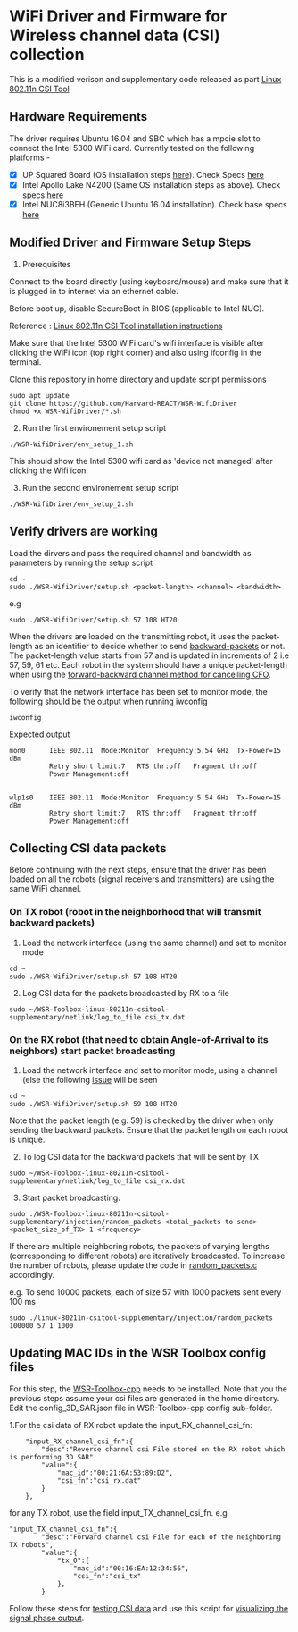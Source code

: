 # WiFi Driver and Firmware for Wireless channel data (CSI) collection

This is a modified verison and supplementary code released as part [Linux 802.11n CSI Tool](http://dhalperi.github.io/linux-80211n-csitool/) 

## Hardware Requirements
The driver requires Ubuntu 16.04 and SBC which has a mpcie slot to connect the Intel 5300 WiFi card. Currently tested on the following platforms -

- [x] UP Squared Board (OS installation steps [here](https://github.com/up-board/up-community/wiki/Ubuntu_16.04)). Check Specs [here](https://up-shop.org/up-squared-series.html)
- [x] Intel Apollo Lake N4200 (Same OS installation steps as above). Check specs [here](https://www.onlogic.com/epm163/)
- [x] Intel NUC8i3BEH (Generic Ubuntu 16.04 installation). Check base specs [here](https://www.intel.com/content/www/us/en/products/sku/126150/intel-nuc-kit-nuc8i3beh/specifications.html)

## Modified Driver and Firmware Setup Steps

1. Prerequisites

Connect to the board directly (using keyboard/mouse) and make sure that it is plugged in to internet via an ethernet cable. 

Before boot up, disable SecureBoot in BIOS (applicable to Intel NUC).

Reference : [Linux 802.11n CSI Tool installation instructions](http://dhalperi.github.io/linux-80211n-csitool/installation.html)

Make sure that the Intel 5300 WiFi card's wifi interface is visible after clicking the WiFi icon (top right corner) and also using ifconfig in the terminal.


Clone this repository in home directory and update script permissions
```
sudo apt update
git clone https://github.com/Harvard-REACT/WSR-WifiDriver
chmod +x WSR-WifiDriver/*.sh
```

2. Run the first environement setup script
```
./WSR-WifiDriver/env_setup_1.sh 
```
This should show the Intel 5300 wifi card as 'device not managed' after clicking the Wifi icon.


3. Run the second environement setup script
```
./WSR-WifiDriver/env_setup_2.sh
```


## Verify drivers are working

Load the dirvers and pass the required channel and bandwidth as parameters by running the setup script
```
cd ~
sudo ./WSR-WifiDriver/setup.sh <packet-length> <channel> <bandwidth>
```
e.g
```
sudo ./WSR-WifiDriver/setup.sh 57 108 HT20
```

When the drivers are loaded on the transmitting robot, it uses the packet-length as an identifier to decide whether to send [backward-packets](https://github.com/Harvard-REACT/WSR-Toolbox/wiki/Terminology#phase-correction-using-forward-backward-packets) or not. The packet-length value starts from 57 and is updated in increments of 2 i.e 57, 59, 61 etc. Each robot in the system should have a unique packet-length when using the [forward-backward channel method for cancelling CFO](https://github.com/Harvard-REACT/WSR-Toolbox/wiki/Terminology#phase-correction-using-forward-backward-packets).

To verify that the network interface has been set to monitor mode, the following should be the output when running iwconfig

```
iwconfig

```

Expected output

```
mon0      IEEE 802.11  Mode:Monitor  Frequency:5.54 GHz  Tx-Power=15 dBm   
          Retry short limit:7   RTS thr:off   Fragment thr:off
          Power Management:off
          

wlp1s0    IEEE 802.11  Mode:Monitor  Frequency:5.54 GHz  Tx-Power=15 dBm   
          Retry short limit:7   RTS thr:off   Fragment thr:off
          Power Management:off

```


## Collecting CSI data packets
Before continuing with the next steps, ensure that the driver has been loaded on all the robots (signal receivers and transmitters) are using the same WiFi channel.

### On TX robot (robot in the neighborhood that will transmit backward packets)
1. Load the network interface (using the same channel) and set to monitor mode
```
cd ~
sudo ./WSR-WifiDriver/setup.sh 57 108 HT20
```

2. Log CSI data for the packets broadcasted by RX to a file
```
sudo ~/WSR-Toolbox-linux-80211n-csitool-supplementary/netlink/log_to_file csi_tx.dat
```

### On the RX robot (that need to obtain Angle-of-Arrival to its neighbors) start packet broadcasting

1. Load the network interface and set to monitor mode, using a channel (else the following [issue](https://github.com/dhalperi/linux-80211n-csitool-supplementary/issues/132) will be seen
```
cd ~
sudo ./WSR-WifiDriver/setup.sh 59 108 HT20
```
Note that the packet length (e.g. 59) is checked by the driver when only sending the backward packets. Ensure that the packet length on each robot is unique. 

2. To log CSI data for the backward packets that will be sent by TX 
```
sudo ~/WSR-Toolbox-linux-80211n-csitool-supplementary/netlink/log_to_file csi_rx.dat
```

3. Start packet broadcasting.
```
sudo ./WSR-Toolbox-linux-80211n-csitool-supplementary/injection/random_packets <total_packets to send> <packet_size_of_TX> 1 <frequency>
```
If there are multiple neighboring robots, the packets of varying lengths (corresponding to different robots) are iteratively broadcasted. To increase the number of robots, please update the code in [random_packets.c](https://github.com/Harvard-REACT/WSR-Toolbox-linux-80211n-csitool-supplementary/blob/main/injection/random_packets.c)  accordingly.

e.g. To send 10000 packets, each of size 57 with 1000 packets sent every 100 ms

```
sudo ./linux-80211n-csitool-supplementary/injection/random_packets 100000 57 1 1000
```

## Updating MAC IDs in the WSR Toolbox config files
For this step, the [WSR-Toolbox-cpp](https://github.com/Harvard-REACT/WSR-Toolbox-cpp) needs to be installed.
Note that you the previous steps assume your csi files are generated in the home directory. Edit the config_3D_SAR.json file in WSR-Toolbox-cpp config sub-folder.

1.For the csi data of RX robot update the input_RX_channel_csi_fn:
```
    "input_RX_channel_csi_fn":{
        "desc":"Reverse channel csi File stored on the RX robot which is performing 3D SAR",
        "value":{           
            "mac_id":"00:21:6A:53:89:D2",
            "csi_fn":"csi_rx.dat"
        }
    },
``` 

for any TX robot, use the field input_TX_channel_csi_fn. e.g
```
"input_TX_channel_csi_fn":{
        "desc":"Forward channel csi File for each of the neighboring TX robots",
        "value":{
            "tx_0":{
                "mac_id":"00:16:EA:12:34:56",
                "csi_fn":"csi_tx"
            },
        }
```

Follow these steps for [testing CSI data](https://github.com/Harvard-REACT/WSR-Toolbox-cpp#test-sample-csi-data-files) and use this script for [visualizing the signal phase output](https://github.com/Harvard-REACT/WSR-Toolbox-cpp#visualization).









